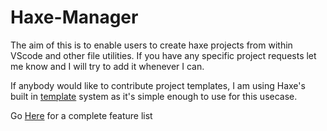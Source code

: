 # Haxe-Manager

The aim of this is to enable users to create haxe projects from within VScode and other file utilities. If you have any specific project requests let me know and I will try to add it whenever I can. 

If anybody would like to contribute project templates, I am using Haxe's built in [template](https://haxe.org/manual/std-template.html) system as it's simple enough to use for this usecase.  

Go [Here](https://github.com/Jarrio/Haxe-Manager/blob/master/Features.md) for a complete feature list
